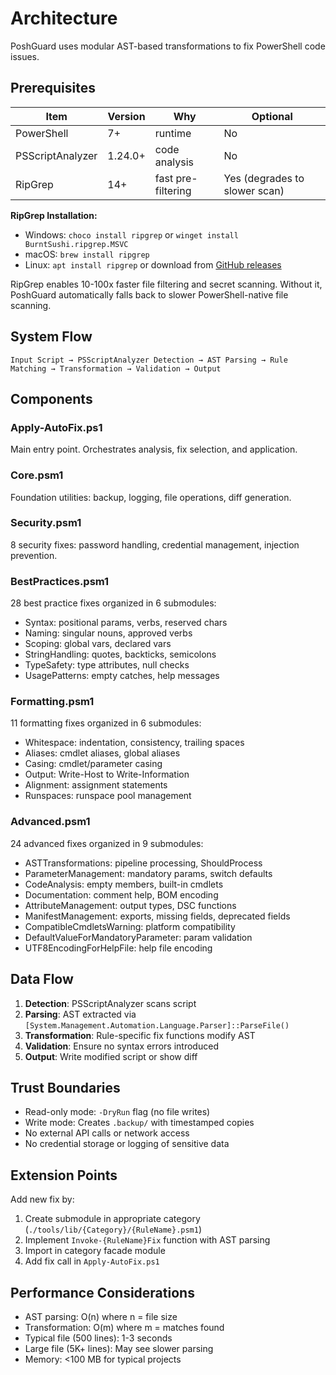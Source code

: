 # Architecture

PoshGuard uses modular AST-based transformations to fix PowerShell code issues.

## Prerequisites

| Item | Version | Why | Optional |
|------|---------|-----|----------|
| PowerShell | 7+ | runtime | No |
| PSScriptAnalyzer | 1.24.0+ | code analysis | No |
| RipGrep | 14+ | fast pre-filtering | Yes (degrades to slower scan) |

**RipGrep Installation:**
- Windows: `choco install ripgrep` or `winget install BurntSushi.ripgrep.MSVC`
- macOS: `brew install ripgrep`
- Linux: `apt install ripgrep` or download from [GitHub releases](https://github.com/BurntSushi/ripgrep/releases)

RipGrep enables 10-100x faster file filtering and secret scanning. Without it, PoshGuard automatically falls back to slower PowerShell-native file scanning.

## System Flow

```
Input Script → PSScriptAnalyzer Detection → AST Parsing → Rule Matching → Transformation → Validation → Output
```

## Components

### Apply-AutoFix.ps1

Main entry point. Orchestrates analysis, fix selection, and application.

### Core.psm1

Foundation utilities: backup, logging, file operations, diff generation.

### Security.psm1

8 security fixes: password handling, credential management, injection prevention.

### BestPractices.psm1

28 best practice fixes organized in 6 submodules:

- Syntax: positional params, verbs, reserved chars
- Naming: singular nouns, approved verbs
- Scoping: global vars, declared vars
- StringHandling: quotes, backticks, semicolons
- TypeSafety: type attributes, null checks
- UsagePatterns: empty catches, help messages

### Formatting.psm1

11 formatting fixes organized in 6 submodules:

- Whitespace: indentation, consistency, trailing spaces
- Aliases: cmdlet aliases, global aliases
- Casing: cmdlet/parameter casing
- Output: Write-Host to Write-Information
- Alignment: assignment statements
- Runspaces: runspace pool management

### Advanced.psm1

24 advanced fixes organized in 9 submodules:

- ASTTransformations: pipeline processing, ShouldProcess
- ParameterManagement: mandatory params, switch defaults
- CodeAnalysis: empty members, built-in cmdlets
- Documentation: comment help, BOM encoding
- AttributeManagement: output types, DSC functions
- ManifestManagement: exports, missing fields, deprecated fields
- CompatibleCmdletsWarning: platform compatibility
- DefaultValueForMandatoryParameter: param validation
- UTF8EncodingForHelpFile: help file encoding

## Data Flow

1. **Detection**: PSScriptAnalyzer scans script
2. **Parsing**: AST extracted via `[System.Management.Automation.Language.Parser]::ParseFile()`
3. **Transformation**: Rule-specific fix functions modify AST
4. **Validation**: Ensure no syntax errors introduced
5. **Output**: Write modified script or show diff

## Trust Boundaries

- Read-only mode: `-DryRun` flag (no file writes)
- Write mode: Creates `.backup/` with timestamped copies
- No external API calls or network access
- No credential storage or logging of sensitive data

## Extension Points

Add new fix by:

1. Create submodule in appropriate category (`./tools/lib/{Category}/{RuleName}.psm1`)
2. Implement `Invoke-{RuleName}Fix` function with AST parsing
3. Import in category facade module
4. Add fix call in `Apply-AutoFix.ps1`

## Performance Considerations

- AST parsing: O(n) where n = file size
- Transformation: O(m) where m = matches found
- Typical file (500 lines): 1-3 seconds
- Large file (5K+ lines): May see slower parsing
- Memory: <100 MB for typical projects

